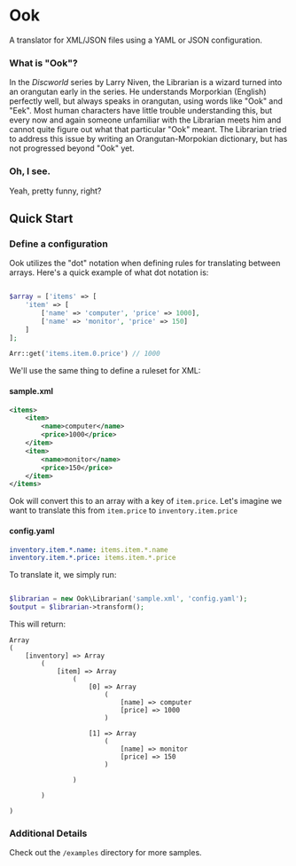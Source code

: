# Ook

A translator for XML/JSON files using a YAML or JSON configuration.

### What is "Ook"?

In the *Discworld* series by Larry Niven, the Librarian is a wizard turned into an orangutan early in the series. He understands Morporkian (English) perfectly well, but always speaks in orangutan, using words like "Ook" and "Eek". Most human characters have little trouble understanding this, but every now and again someone unfamiliar with the Librarian meets him and cannot quite figure out what that particular "Ook" meant. The Librarian tried to address this issue by writing an Orangutan-Morpokian dictionary, but has not progressed beyond "Ook" yet.

### Oh, I see.

Yeah, pretty funny, right?

## Quick Start

### Define a configuration

Ook utilizes the "dot" notation when defining rules for translating between arrays. Here's a quick example of what dot notation is:

```php

$array = ['items' => [
    'item' => [
        ['name' => 'computer', 'price' => 1000],
        ['name' => 'monitor', 'price' => 150]
    ]
];

Arr::get('items.item.0.price') // 1000
```

We'll use the same thing to define a ruleset for XML:

#### sample.xml
```xml
<items>
    <item>
        <name>computer</name>
        <price>1000</price>
    </item>
    <item>
        <name>monitor</name>
        <price>150</price>
    </item>
</items>

```

Ook will convert this to an array with a key of `item.price`. Let's imagine we want to translate this from `item.price` to `inventory.item.price`

#### config.yaml
```yaml
inventory.item.*.name: items.item.*.name
inventory.item.*.price: items.item.*.price
```

To translate it, we simply run:

```php

$librarian = new Ook\Librarian('sample.xml', 'config.yaml');
$output = $librarian->transform();
```

This will return:

```
Array
(
    [inventory] => Array
        (
            [item] => Array
                (
                    [0] => Array
                        (
                            [name] => computer
                            [price] => 1000
                        )

                    [1] => Array
                        (
                            [name] => monitor
                            [price] => 150
                        )

                )

        )

)
```

### Additional Details
Check out the `/examples` directory for more samples.

